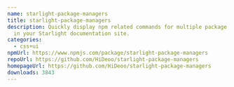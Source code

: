```yaml
---
name: starlight-package-managers
title: starlight-package-managers
description: Quickly display npm related commands for multiple package managers
  in your Starlight documentation site.
categories:
  - css+ui
npmUrl: https://www.npmjs.com/package/starlight-package-managers
repoUrl: https://github.com/HiDeoo/starlight-package-managers
homepageUrl: https://github.com/HiDeoo/starlight-package-managers
downloads: 3843
---
```

